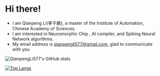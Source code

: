 # Hi there!

- I am Qianpeng Li(李千鹏), a master of the Institute of Automation, Chinese Academy of Sciences.
- I am interested in Neuromorphic Chip , AI compiler, and Spiking Neural Network algorithms.
- My email address is qianpengli577@gmail.com, glad to communicate with you


![QianpengLi577's GitHub stats](https://github-readme-stats.vercel.app/api?username=QianpengLi577&show_icons=true&include_all_commits=true&theme=shades-of-purple)

[![Top Langs](https://github-readme-stats.vercel.app/api/top-langs/?username=QianpengLi577&layout=donut-vertical&theme=shades-of-purple)](https://github.com/anuraghazra/github-readme-stats)

